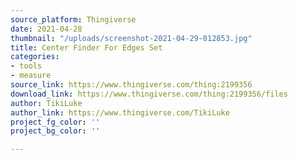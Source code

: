 ```yaml
---
source_platform: Thingiverse
date: 2021-04-28
thumbnail: "/uploads/screenshot-2021-04-29-012853.jpg"
title: Center Finder For Edges Set
categories:
- tools
- measure
source_link: https://www.thingiverse.com/thing:2199356
download_link: https://www.thingiverse.com/thing:2199356/files
author: TikiLuke
author_link: https://www.thingiverse.com/TikiLuke
project_fg_color: ''
project_bg_color: ''

---
```

